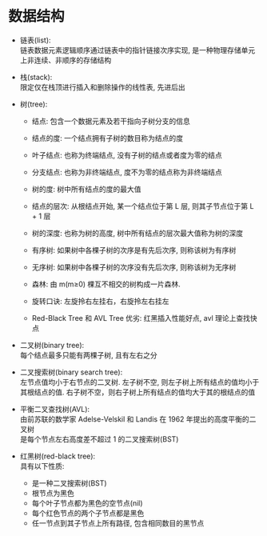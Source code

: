 # 数据结构
- 链表(list):  
链表数据元素逻辑顺序通过链表中的指针链接次序实现, 是一种物理存储单元上非连续、非顺序的存储结构 

- 栈(stack):  
限定仅在栈顶进行插入和删除操作的线性表, 先进后出

- 树(tree): 
  - 结点: 包含一个数据元素及若干指向子树分支的信息
  - 结点的度: 一个结点拥有子树的数目称为结点的度
  - 叶子结点: 也称为终端结点, 没有子树的结点或者度为零的结点
  - 分支结点: 也称为非终端结点, 度不为零的结点称为非终端结点
  - 树的度: 树中所有结点的度的最大值
  - 结点的层次: 从根结点开始, 某一个结点位于第 L 层, 则其子节点位于第 L + 1 层
  - 树的深度: 也称为树的高度, 树中所有结点的层次最大值称为树的深度
  - 有序树: 如果树中各棵子树的次序是有先后次序, 则称该树为有序树
  - 无序树: 如果树中各棵子树的次序没有先后次序, 则称该树为无序树
  - 森林: 由 m(m≥0) 棵互不相交的树构成一片森林. 
    
  - 旋转口诀: 左旋拎右左挂右，右旋拎左右挂左
  - Red-Black Tree 和 AVL Tree 优劣: 红黑插入性能好点, avl 理论上查找快点

- 二叉树(binary tree):  
每个结点最多只能有两棵子树, 且有左右之分  

- 二叉搜索树(binary search tree):  
左节点值均小于右节点的二叉树. 左子树不空, 则左子树上所有结点的值均小于其根结点的值. 右子树不空，则右子树上所有结点的值均大于其的根结点的值  

- 平衡二叉查找树(AVL):  
由前苏联的数学家 Adelse-Velskil 和 Landis 在 1962 年提出的高度平衡的二叉树  
是每个节点左右高度差不超过 1 的二叉搜索树(BST)  

- 红黑树(red-black tree):  
具有以下性质:
  - 是一种二叉搜索树(BST)  
  - 根节点为黑色
  - 每个叶子节点都为黑色的空节点(nil)
  - 每个红色节点的两个子节点都是黑色
  - 任一节点到其子节点上所有路径, 包含相同数目的黑节点
